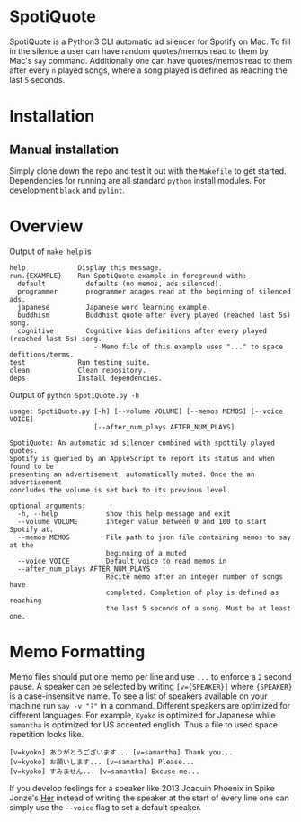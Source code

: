 # SpotiQuote

SpotiQuote is a Python3 CLI automatic ad silencer for Spotify on Mac.
To fill in the silence a user can have random quotes/memos read to them by Mac's `say` command.
Additionally one can have quotes/memos read to them after every `n` played songs, where a song played is defined as reaching the last `5` seconds.

# Installation

## Manual installation

Simply clone down the repo and test it out with the `Makefile` to get started. 
Dependencies for running are all standard `python` install modules.
For development [`black`](https://github.com/ambv/black) and [`pylint`](https://github.com/PyCQA/pylint).

# Overview

Output of `make help` is

```
help             Display this message.
run.{EXAMPLE}    Run SpotiQuote example in foreground with:
  default          defaults (no memos, ads silenced).
  programmer       programmer adages read at the beginning of silenced ads.
  japanese         Japanese word learning example.
  buddhism         Buddhist quote after every played (reached last 5s) song.
  cognitive        Cognitive bias definitions after every played (reached last 5s) song.
                     - Memo file of this example uses "..." to space defitions/terms.
test             Run testing suite.
clean            Clean repository.
deps             Install dependencies.
```

Output of `python SpotiQuote.py -h`

```
usage: SpotiQuote.py [-h] [--volume VOLUME] [--memos MEMOS] [--voice VOICE]
                     [--after_num_plays AFTER_NUM_PLAYS]

SpotiQuote: An automatic ad silencer combined with spottily played quotes.
Spotify is queried by an AppleScript to report its status and when found to be
presenting an advertisement, automatically muted. Once the an advertisement
concludes the volume is set back to its previous level.

optional arguments:
  -h, --help            show this help message and exit
  --volume VOLUME       Integer value between 0 and 100 to start Spotify at.
  --memos MEMOS         File path to json file containing memos to say at the
                        beginning of a muted
  --voice VOICE         Default voice to read memos in
  --after_num_plays AFTER_NUM_PLAYS
                        Recite memo after an integer number of songs have
                        completed. Completion of play is defined as reaching
                        the last 5 seconds of a song. Must be at least one.
```

# Memo Formatting

Memo files should put one memo per line and use `...` to enforce a `2` second pause.
A speaker can be selected by writing `[v={SPEAKER}]` where `{SPEAKER}` is a case-insensitive name.
To see a list of speakers available on your machine run `say -v "?"` in a command.
Different speakers are optimized for different languages.
For example, `Kyoko` is optimized for Japanese while `samantha` is optimized for US accented english.
Thus a file to used space repetition looks like.

```
[v=kyoko] ありがとうございます... [v=samantha] Thank you...
[v=kyoko] お願いします... [v=samantha] Please...
[v=kyoko] すみません... [v=samantha] Excuse me...
```

If you develop feelings for a speaker like 2013 Joaquin Phoenix in Spike Jonze's [Her](https://en.wikipedia.org/wiki/Her_(film)) instead of writing the speaker at the start of every line one can simply use the `--voice` flag to set a default speaker. 
